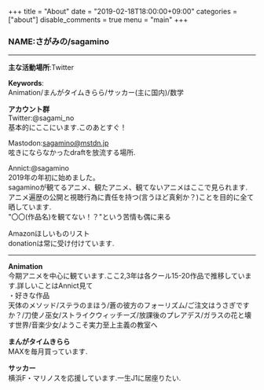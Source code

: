 +++
title = "About"
date = "2019-02-18T18:00:00+09:00"
categories = ["about"]
disable_comments = true
menu = "main"
+++

### NAME:さがみの/sagamino
---
**主な活動場所**:Twitter

**Keywords**:  
Animation/まんがタイムきらら/サッカー(主に国内)/数学  


**アカウント群**  
Twitter:@sagami_no  
基本的にここにいます.このあとすぐ！

Mastodon:sagamino@mstdn.jp    
呟きにならなかったdraftを放流する場所.

Annict:@sagamino  
2019年の年初に始めました。  
sagaminoが観てるアニメ、観たアニメ、観てないアニメはここで見られます.  
アニメ遍歴の公開と視聴行為に責任を持つ(言うほど真剣か？)ことを目的に全て晒しています.  
"〇〇(作品名)を観てない！？"という苦情も偶に来る

Amazonほしいものリスト  
donationは常に受け付けています.

---
**Animation**  
今期アニメを中心に観ています.ここ2,3年は各クール15-20作品で推移しています.詳しいことはAnnict見て  
・好きな作品  
天体のメソッド/ステラのまほう/蒼の彼方のフォーリズム/ご注文はうさぎですか？/刀使ノ巫女/ストライクウィッチーズ/放課後のプレアデス/ガラスの花と壊す世界/音楽少女/ようこそ実力至上主義の教室へ

**まんがタイムきらら**  
MAXを毎月買っています.

**サッカー**  
横浜F・マリノスを応援しています.一生J1に居座りたい.